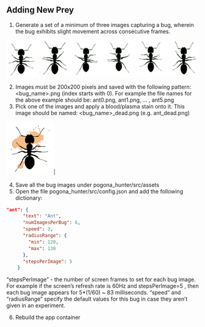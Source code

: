 ## Adding New Prey
1. Generate a set of a minimum of three images capturing a bug, wherein the bug exhibits slight movement across consecutive frames. 

![Ant Images](/docs/images/new_bug_images.png)

2. Images must be 200x200 pixels and saved with the following pattern: <bug_name><id>.png (index starts with 0). For example the file names for the above example should be: ant0.png, ant1.png, … , ant5.png
3. Pick one of the images and apply a blood/plasma stain onto it. This image should be named: <bug_name>_dead.png (e.g. ant_dead.png)

![Dead ant](/docs/images/new_bug_dead.png)

4. Save all the bug images under pogona_hunter/src/assets
5. Open the file pogona_hunter/src/config.json and add the following dictionary:
```json
"ant": {
      "text": "Ant",
      "numImagesPerBug": 6,
      "speed": 3,
      "radiusRange": {
        "min": 120,
        "max": 130
      },
      "stepsPerImage": 5
    }
```
“stepsPerImage” - the number of screen frames to set for each bug image. For example if the screen’s refresh rate is 60Hz and stepsPerImage=5 , then each bug image appears for 5*(1/60) ~ 83 milliseconds.
“speed” and “radiusRange” specify the default values for this bug in case they aren’t given in an experiment.

6. Rebuild the app container

